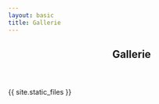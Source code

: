 ```yaml
---
layout: basic
title: Gallerie
---
```


<section class="main style3 primary">
  <div class="content">
   <header>
     <h2>Gallerie</h2>
   </header>
  <p>{{ site.static_files }}</p><br>
  <p></p>
  </div>
</section>
